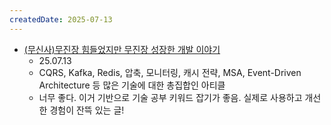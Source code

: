 ```yaml
---
createdDate: 2025-07-13
---
```


-  [(무신사)무진장 힘들었지만 무진장 성장한 개발 이야기](https://medium.com/musinsa-tech/%EB%AC%B4%EC%A7%84%EC%9E%A5-%ED%9E%98%EB%93%A4%EC%97%88%EC%A7%80%EB%A7%8C-%EB%AC%B4%EC%A7%84%EC%9E%A5-%EC%84%B1%EC%9E%A5%ED%95%9C-%EA%B0%9C%EB%B0%9C-%EC%9D%B4%EC%95%BC%EA%B8%B0-e445888579a9)
	- 25.07.13
	- CQRS, Kafka, Redis, 압축, 모니터링, 캐시 전략, MSA, Event-Driven Architecture 등 많은 기술에 대한 총집합인 아티클
	- 너무 좋다. 이거 기반으로 기술 공부 키워드 잡기가 좋음. 실제로 사용하고 개선한 경험이 잔뜩 있는 글!